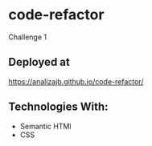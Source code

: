 # code-refactor
Challenge 1


## Deployed at 

https://analizajb.github.io/code-refactor/

## Technologies With: 

* Semantic HTMl
* CSS


